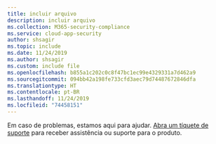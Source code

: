```yaml
---
title: incluir arquivo
description: incluir arquivo
ms.collection: M365-security-compliance
ms.service: cloud-app-security
author: shsagir
ms.topic: include
ms.date: 11/24/2019
ms.author: shsagir
ms.custom: include file
ms.openlocfilehash: b855a1c202c0c8f47bc1ec99e4329331a7d462a9
ms.sourcegitcommit: 094bb42a198fe733cfd3aec79d74487672846dfa
ms.translationtype: HT
ms.contentlocale: pt-BR
ms.lasthandoff: 11/24/2019
ms.locfileid: "74458151"
---
```

Em caso de problemas, estamos aqui para ajudar. [Abra um tíquete de suporte](../support-and-ts.md) para receber assistência ou suporte para o produto.